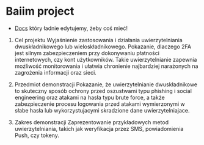 # Baiim project

- [Docs](https://docs.google.com/document/d/1jCVfjl0T-Gn6THWZsAoMLaG7SO64Za2U8oEYFp1b6tM/edit?usp=sharing) który ładnie edytujemy, żeby coś mieć!

1. Cel projektu
Wyjaśnienie zastosowania i działania uwierzytelniania dwuskładnikowego lub wieloskładnikowego. Pokazanie,
dlaczego 2FA jest silnym zabezpieczeniem przy dokonywaniu płatności internetowych, czy kont użytkowników.
Takie uwierzytelnianie zapewnia możliwość monitorowania i ułatwia chronienie najbardziej narażonych
na zagrożenia informacji oraz sieci.

2. Przedmiot demonstracji
Pokazanie, że uwierzytelnianie dwuskładnikowe to skuteczny sposób ochrony przed oszustwami typu
phishing i social engineering oraz atakami na hasła typu brute force, a także zabezpieczenie procesu logowania przed atakami wymierzonymi w słabe hasła lub wykorzystujacymi skradzione dane uwierzytelniajace.

3. Zakres demonstracji
Zaprezentowanie przykładowych metod uwierzytelniania, takich jak weryfikacja przez SMS, powiadomienia
Push, czy tokeny.
